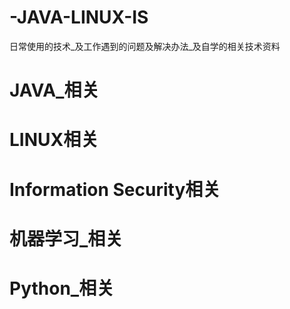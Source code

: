 # -JAVA-LINUX-IS
日常使用的技术_及工作遇到的问题及解决办法_及自学的相关技术资料

JAVA_相关
====




LINUX相关
====


Information Security相关
====



机器学习_相关
====


Python_相关
====








